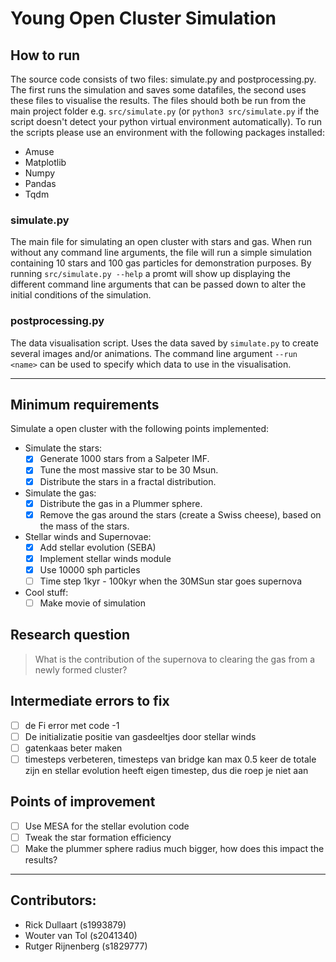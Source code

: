 # Young Open Cluster Simulation
## How to run
The source code consists of two files: simulate.py and postprocessing.py.
The first runs the simulation and saves some datafiles, the second uses these files to visualise the results.
The files should both be run from the main project folder e.g. `src/simulate.py` (or `python3 src/simulate.py` if the script doesn't detect your python virtual environment automatically).
To run the scripts please use an environment with the following packages installed:
- Amuse
- Matplotlib
- Numpy
- Pandas
- Tqdm

### simulate.py
The main file for simulating an open cluster with stars and gas.
When run without any command line arguments, the file will run a simple simulation containing 10 stars and 100 gas particles for demonstration purposes.
By running `src/simulate.py --help` a promt will show up displaying the different command line arguments that can be passed down to alter the initial conditions of the simulation.

### postprocessing.py
The data visualisation script.
Uses the data saved by `simulate.py` to create several images and/or animations.
The command line argument `--run <name>` can be used to specify which data to use in the visualisation.

---

## Minimum requirements
Simulate a open cluster with the following points implemented:
- Simulate the stars:
  - [x] Generate 1000 stars from a Salpeter IMF.
  - [x] Tune the most massive star to be 30 Msun.
  - [x] Distribute the stars in a fractal distribution.
- Simulate the gas:
  - [x] Distribute the gas in a Plummer sphere.
  - [x] Remove the gas around the stars (create a Swiss cheese), based on the mass of the stars.
- Stellar winds and Supernovae:
  - [x] Add stellar evolution (SEBA)
  - [x] Implement stellar winds module
  - [x] Use 10000 sph particles
  - [ ] Time step 1kyr - 100kyr when the 30MSun star goes supernova
- Cool stuff:
  - [ ] Make movie of simulation

## Research question
> What is the contribution of the supernova to clearing the gas from a newly formed cluster?

## Intermediate errors to fix
- [ ] de Fi error met code -1
- [ ] De initializatie positie van gasdeeltjes door stellar winds
- [ ] gatenkaas beter maken
- [ ] timesteps verbeteren, timesteps van bridge kan max 0.5 keer de totale zijn en stellar evolution heeft eigen timestep, dus die roep je niet aan

## Points of improvement
- [ ] Use MESA for the stellar evolution code
- [ ] Tweak the star formation efficiency 
- [ ] Make the plummer sphere radius much bigger, how does this impact the results?

---
## Contributors:
- Rick Dullaart (s1993879)
- Wouter van Tol (s2041340)
- Rutger Rijnenberg (s1829777)


